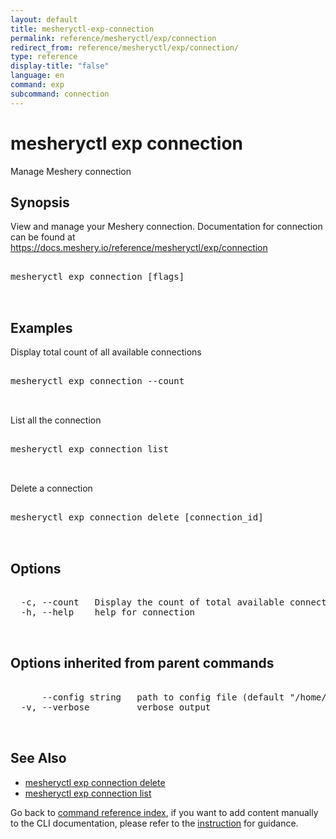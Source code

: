 ```yaml
---
layout: default
title: mesheryctl-exp-connection
permalink: reference/mesheryctl/exp/connection
redirect_from: reference/mesheryctl/exp/connection/
type: reference
display-title: "false"
language: en
command: exp
subcommand: connection
---
```


# mesheryctl exp connection

Manage Meshery connection

## Synopsis

View and manage your Meshery connection.
Documentation for connection can be found at https://docs.meshery.io/reference/mesheryctl/exp/connection
<pre class='codeblock-pre'>
<div class='codeblock'>
mesheryctl exp connection [flags]

</div>
</pre> 

## Examples

Display total count of all available connections
<pre class='codeblock-pre'>
<div class='codeblock'>
mesheryctl exp connection --count

</div>
</pre> 

List all the connection
<pre class='codeblock-pre'>
<div class='codeblock'>
mesheryctl exp connection list

</div>
</pre> 

Delete a connection
<pre class='codeblock-pre'>
<div class='codeblock'>
mesheryctl exp connection delete [connection_id]

</div>
</pre> 

## Options

<pre class='codeblock-pre'>
<div class='codeblock'>
  -c, --count   Display the count of total available connections
  -h, --help    help for connection

</div>
</pre>

## Options inherited from parent commands

<pre class='codeblock-pre'>
<div class='codeblock'>
      --config string   path to config file (default "/home/runner/.meshery/config.yaml")
  -v, --verbose         verbose output

</div>
</pre>

## See Also

* [mesheryctl exp connection delete](/reference/mesheryctl/exp/connection/delete)
* [mesheryctl exp connection list](/reference/mesheryctl/exp/connection/list)

Go back to [command reference index](/reference/mesheryctl/), if you want to add content manually to the CLI documentation, please refer to the [instruction](/project/contributing/contributing-cli#preserving-manually-added-documentation) for guidance.
